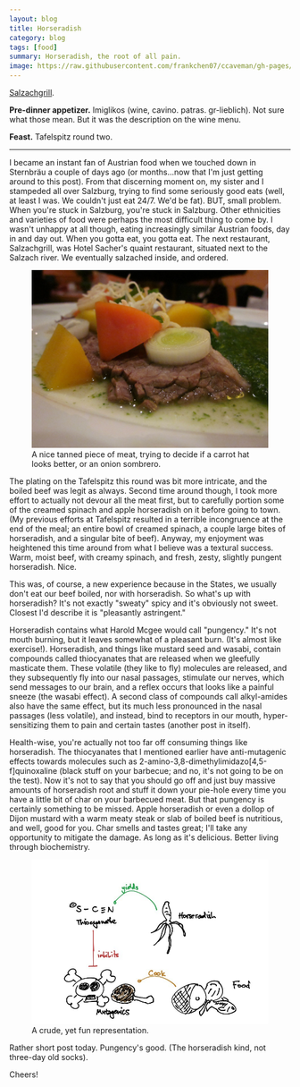 ```yaml
---
layout: blog
title: Horseradish
category: blog
tags: [food]  
summary: Horseradish, the root of all pain.
image: https://raw.githubusercontent.com/frankchen07/ccaveman/gh-pages/images/blog/052712_salzachgrill_5_courtesy_jc.jpg
---
```


[Salzachgrill](http://www.tripadvisor.com/Hotel_Review-g190441-d253252-Reviews-Hotel_Sacher_Salzburg-Salzburg_Austrian_Alps.html).

**Pre-dinner appetizer.** Imiglikos (wine, cavino. patras. gr-lieblich). Not sure what those mean. But it was the description on the wine menu.

**Feast.** Tafelspitz round two.

---

I became an instant fan of Austrian food when we touched down in Sternbräu a couple of days ago (or months...now that I'm just getting around to this post). From that discerning moment on, my sister and I stampeded all over Salzburg, trying to find some seriously good eats (well, at least I was. We couldn't just eat 24/7. We'd be fat). BUT, small problem. When you're stuck in Salzburg, you're stuck in Salzburg. Other ethnicities and varieties of food were perhaps the most difficult thing to come by. I wasn't unhappy at all though, eating increasingly similar Austrian foods, day in and day out. When you gotta eat, you gotta eat. The next restaurant, Salzachgrill, was Hotel Sacher's quaint restaurant, situated next to the Salzach river. We eventually salzached inside, and ordered.

<figure>
    <img src="https://raw.githubusercontent.com/frankchen07/ccaveman/gh-pages/images/blog/052712_salzachgrill_5_courtesy_jc.jpg"></img>
    <figcaption>A nice tanned piece of meat, trying to decide if a carrot hat looks better, or an onion sombrero.</figcaption>
</figure>

The plating on the Tafelspitz this round was bit more intricate, and the boiled beef was legit as always. Second time around though, I took more effort to actually not devour all the meat first, but to carefully portion some of the creamed spinach and apple horseradish on it before going to town. (My previous efforts at Tafelspitz resulted in a terrible incongruence at the end of the meal; an entire bowl of creamed spinach, a couple large bites of horseradish, and a singular bite of beef). Anyway, my enjoyment was heightened this time around from what I believe was a textural success. Warm, moist beef, with creamy spinach, and fresh, zesty, slightly pungent horseradish. Nice.

This was, of course, a new experience because in the States, we usually don't eat our beef boiled, nor with horseradish. So what's up with horseradish? It's not exactly "sweaty" spicy and it's obviously not sweet. Closest I'd describe it is "pleasantly astringent."

Horseradish contains what Harold Mcgee would call "pungency." It's not mouth burning, but it leaves somewhat of a pleasant burn. (It's almost like exercise!). Horseradish, and things like mustard seed and wasabi, contain compounds called thiocyanates that are released when we gleefully masticate them. These volatile (they like to fly) molecules are released, and they subsequently fly into our nasal passages, stimulate our nerves, which send messages to our brain, and a reflex occurs that looks like a painful sneeze (the wasabi effect). A second class of compounds call alkyl-amides also have the same effect, but its much less pronounced in the nasal passages (less volatile), and instead, bind to receptors in our mouth, hyper-sensitizing them to pain and certain tastes (another post in itself).

Health-wise, you're actually not too far off consuming things like horseradish. The thiocyanates that I mentioned earlier have anti-mutagenic effects towards molecules such as 2-amino-3,8-dimethylimidazo[4,5-f]quinoxaline (black stuff on your barbecue; and no, it's not going to be on the test). Now it's not to say that you should go off and just buy massive amounts of horseradish root and stuff it down your pie-hole every time you have a little bit of char on your barbecued meat. But that pungency is certainly something to be missed. Apple horseradish or even a dollop of Dijon mustard with a warm meaty steak or slab of boiled beef is nutritious, and well, good for you. Char smells and tastes great; I'll take any opportunity to mitigate the damage. As long as it's delicious. Better living through biochemistry.

<figure>
    <img src="https://raw.githubusercontent.com/frankchen07/ccaveman/gh-pages/images/blog/052312_thiocyanate_courtesy_fc.jpg"></img>
    <figcaption>A crude, yet fun representation.</figcaption>
</figure>

Rather short post today. Pungency's good. (The horseradish kind, not three-day old socks).

Cheers!
